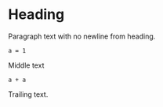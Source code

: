 # Heading
Paragraph text with no newline from heading.

```
a = 1
```

Middle text

```
a + a
```

Trailing text.